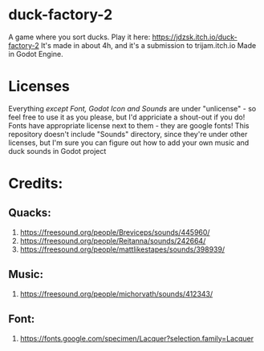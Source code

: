 # duck-factory-2
A game where you sort ducks. Play it here: https://jdzsk.itch.io/duck-factory-2
It's made in about 4h, and it's a submission to trijam.itch.io
Made in Godot Engine.

# Licenses
Everything *except Font, Godot Icon and Sounds* are under "unlicense" - so feel free to use it as you please, but I'd appriciate a shout-out if you do!
Fonts have appropriate license next to them - they are google fonts!
This repository doesn't include "Sounds" directory, since they're under other licenses, but I'm sure you can figure out how to add your own music and duck sounds in Godot project

# Credits:
## Quacks:
1. https://freesound.org/people/Breviceps/sounds/445960/
2. https://freesound.org/people/Reitanna/sounds/242664/
3. https://freesound.org/people/mattlikestapes/sounds/398939/
## Music:
1. https://freesound.org/people/michorvath/sounds/412343/
## Font:
1. https://fonts.google.com/specimen/Lacquer?selection.family=Lacquer
